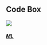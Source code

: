## Code Box

<img src="https://avatars3.githubusercontent.com/u/21237232?s=460&v=4">

##### [ML](https://mp.weixin.qq.com/s/TjpCoyZRT1kI0M6y7pSeiQ)
